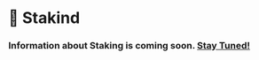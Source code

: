 # 🏦 Stakind

### Information about Staking is coming soon. [Stay Tuned!](https://discord.com/invite/dPNE6fK4S4)
